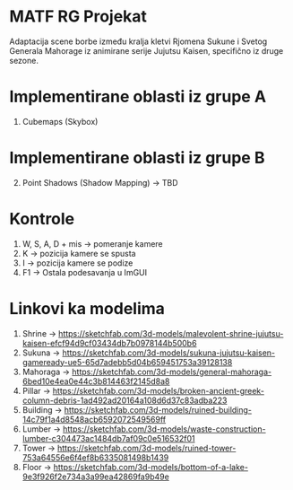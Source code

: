# MATF RG Projekat
Adaptacija scene borbe između kralja kletvi Rjomena Sukune i Svetog Generala Mahorage iz animirane serije Jujutsu Kaisen, specifično iz druge sezone.

# Implementirane oblasti iz grupe A
1. Cubemaps (Skybox)

# Implementirane oblasti iz grupe B
2. Point Shadows (Shadow Mapping) -> TBD

# Kontrole
1. W, S, A, D + mis -> pomeranje kamere
2. K -> pozicija kamere se spusta
3. I -> pozicija kamere se podize
4. F1 -> Ostala podesavanja u ImGUI

# Linkovi ka modelima
1. Shrine -> https://sketchfab.com/3d-models/malevolent-shrine-jujutsu-kaisen-efcf94d9cf03434db7b0978144b500b6
2. Sukuna -> https://sketchfab.com/3d-models/sukuna-jujutsu-kaisen-gameready-ue5-65d7adebb5d04b659451753a39128138
3. Mahoraga -> https://sketchfab.com/3d-models/general-mahoraga-6bed10e4ea0e44c3b814463f2145d8a8
4. Pillar -> https://sketchfab.com/3d-models/broken-ancient-greek-column-debris-1ad492ad20164a108d6d37c83adba223
5. Building -> https://sketchfab.com/3d-models/ruined-building-14c79f1a4d8548acb6592072549569ff
6. Lumber -> https://sketchfab.com/3d-models/waste-construction-lumber-c304473ac1484db7af09c0e516532f01
7. Tower -> https://sketchfab.com/3d-models/ruined-tower-753a64556e6f4ef8b6335081498b1439
8. Floor -> https://sketchfab.com/3d-models/bottom-of-a-lake-9e3f926f2e734a3a99ea42869fa9b49e

